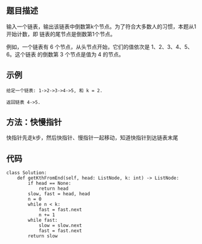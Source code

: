 ## 题目描述
输入一个链表，输出该链表中倒数第k个节点。为了符合大多数人的习惯，本题从1开始计数，即
链表的尾节点是倒数第1个节点。

例如，一个链表有 6 个节点，从头节点开始，它们的值依次是 1、2、3、4、5、6。这个链表
的倒数第 3 个节点是值为 4 的节点。
## 示例
```
给定一个链表: 1->2->3->4->5, 和 k = 2.

返回链表 4->5.
```
## 方法：快慢指针
快指针先走k步，然后快指针、慢指针一起移动，知道快指针到达链表末尾
## 代码
```
class Solution:
    def getKthFromEnd(self, head: ListNode, k: int) -> ListNode:
        if head == None:
            return head
        slow, fast = head, head
        n = 0
        while n < k:
            fast = fast.next
            n += 1
        while fast:
            slow = slow.next
            fast = fast.next
        return slow
```